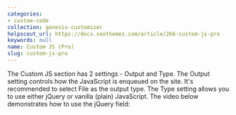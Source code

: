 ```yaml
---
categories:
- custom-code
collection: genesis-customizer
helpscout_url: https://docs.seothemes.com/article/266-custom-js-pro
keywords: null
name: Custom JS (Pro)
slug: custom-js-pro
---
```

The Custom JS section has 2 settings - Output and Type. The Output setting
controls how the JavaScript is enqueued on the site. It's recommended to
select File as the output type. The Type setting allows you to use either
jQuery or vanilla (plain) JavaScript. The video below demonstrates how to use
the jQuery field:

